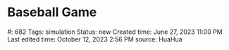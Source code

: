 # Baseball Game

#: 682
Tags: simulation
Status: new
Created time: June 27, 2023 11:00 PM
Last edited time: October 12, 2023 2:56 PM
source: HuaHua